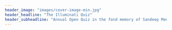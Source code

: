 ```yaml
---
header_image: "images/cover-image-min.jpg"
header_headline: "The Illuminati Quiz"
header_subheadline: "Annual Open Quiz in the fond memory of Sandeep Menon"
---
```

